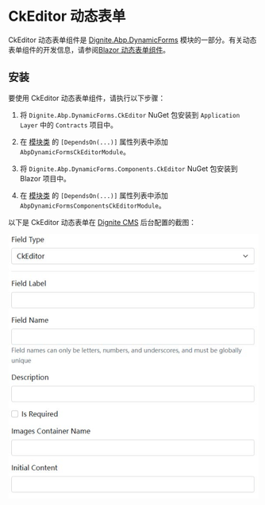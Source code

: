 # CkEditor 动态表单

CkEditor 动态表单组件是 [Dignite.Abp.DynamicForms](Dynamic-Forms.md) 模块的一部分。有关动态表单组件的开发信息，请参阅[Blazor 动态表单组件](Blazor-Dynamic-Form-Components.md)。

## 安装

要使用 CkEditor 动态表单组件，请执行以下步骤：

1. 将 `Dignite.Abp.DynamicForms.CkEditor` NuGet 包安装到 `Application Layer` 中的 `Contracts` 项目中。

2. 在 [模块类](https://docs.abp.io/en/abp/latest/Module-Development-Basics) 的 `[DependsOn(...)]` 属性列表中添加 `AbpDynamicFormsCkEditorModule`。

3. 将 `Dignite.Abp.DynamicForms.Components.CkEditor` NuGet 包安装到 Blazor 项目中。

4. 在 [模块类](https://docs.abp.io/en/abp/latest/Module-Development-Basics) 的 `[DependsOn(...)]` 属性列表中添加 `AbpDynamicFormsComponentsCkEditorModule`。

以下是 CkEditor 动态表单在 [Dignite CMS](https://dignite.com/dignite-cms) 后台配置的截图：

![Cms-Dynamic-Forms-CkEditor](images/Cms-Dynamic-Forms-CkEditor.jpg)
